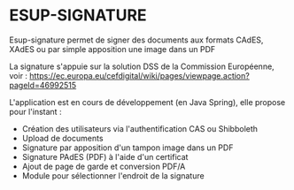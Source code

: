 ESUP-SIGNATURE
==============

Esup-signature permet de signer des documents aux formats CAdES, XAdES ou par simple apposition une image dans un PDF

La signature s'appuie sur la solution DSS de la Commission Européenne, voir :
https://ec.europa.eu/cefdigital/wiki/pages/viewpage.action?pageId=46992515

L'application est en cours de développement (en Java Spring), elle propose pour l'instant :

- Création des utilisateurs via l'authentification CAS ou Shibboleth
- Upload de documents
- Signature par apposition d'un tampon image dans un PDF
- Signature PAdES (PDF) à l'aide d'un certificat
- Ajout de page de garde et conversion PDF/A
- Module pour sélectionner l'endroit de la signature
